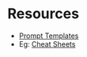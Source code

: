 # Resources

- [Prompt Templates](/resources/prompt_templates.md)
- Eg: [Cheat Sheets](/resources/cheat_sheet.md)
